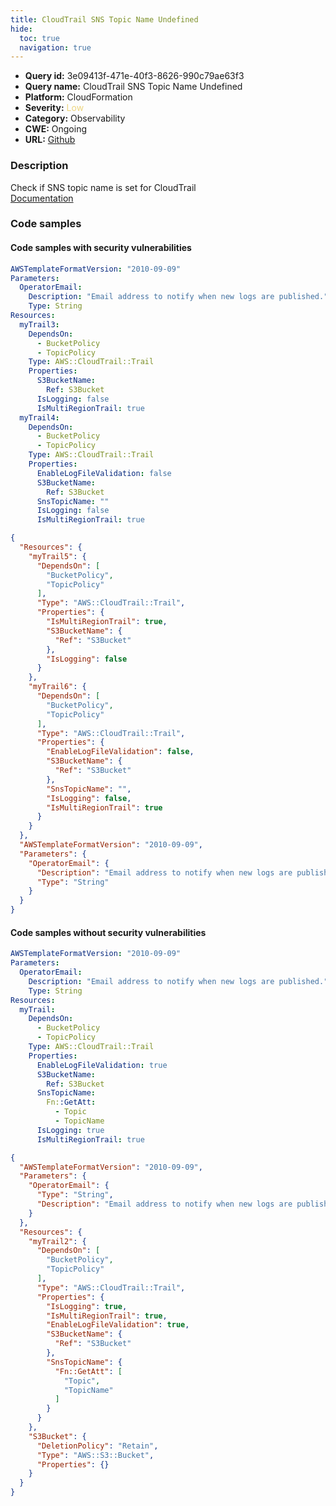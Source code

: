 ```yaml
---
title: CloudTrail SNS Topic Name Undefined
hide:
  toc: true
  navigation: true
---
```


<style>
  .highlight .hll {
    background-color: #ff171742;
  }
  .md-content {
    max-width: 1100px;
    margin: 0 auto;
  }
</style>

-   **Query id:** 3e09413f-471e-40f3-8626-990c79ae63f3
-   **Query name:** CloudTrail SNS Topic Name Undefined
-   **Platform:** CloudFormation
-   **Severity:** <span style="color:#edd57e">Low</span>
-   **Category:** Observability
-   **CWE:** Ongoing
-   **URL:** [Github](https://github.com/Checkmarx/kics/tree/master/assets/queries/cloudFormation/aws/cloudtrail_sns_topic_name_undefined)

### Description
Check if SNS topic name is set for CloudTrail<br>
[Documentation](https://docs.aws.amazon.com/AWSCloudFormation/latest/UserGuide/aws-resource-cloudtrail-trail.html#cfn-cloudtrail-trail-snstopicname)

### Code samples
#### Code samples with security vulnerabilities
```yaml title="Positive test num. 1 - yaml file" hl_lines="12 22"
AWSTemplateFormatVersion: "2010-09-09"
Parameters:
  OperatorEmail:
    Description: "Email address to notify when new logs are published."
    Type: String
Resources:
  myTrail3:
    DependsOn:
      - BucketPolicy
      - TopicPolicy
    Type: AWS::CloudTrail::Trail
    Properties:
      S3BucketName:
        Ref: S3Bucket
      IsLogging: false
      IsMultiRegionTrail: true
  myTrail4:
    DependsOn:
      - BucketPolicy
      - TopicPolicy
    Type: AWS::CloudTrail::Trail
    Properties:
      EnableLogFileValidation: false
      S3BucketName:
        Ref: S3Bucket
      SnsTopicName: ""
      IsLogging: false
      IsMultiRegionTrail: true

```
```json title="Positive test num. 2 - json file" hl_lines="9 23"
{
  "Resources": {
    "myTrail5": {
      "DependsOn": [
        "BucketPolicy",
        "TopicPolicy"
      ],
      "Type": "AWS::CloudTrail::Trail",
      "Properties": {
        "IsMultiRegionTrail": true,
        "S3BucketName": {
          "Ref": "S3Bucket"
        },
        "IsLogging": false
      }
    },
    "myTrail6": {
      "DependsOn": [
        "BucketPolicy",
        "TopicPolicy"
      ],
      "Type": "AWS::CloudTrail::Trail",
      "Properties": {
        "EnableLogFileValidation": false,
        "S3BucketName": {
          "Ref": "S3Bucket"
        },
        "SnsTopicName": "",
        "IsLogging": false,
        "IsMultiRegionTrail": true
      }
    }
  },
  "AWSTemplateFormatVersion": "2010-09-09",
  "Parameters": {
    "OperatorEmail": {
      "Description": "Email address to notify when new logs are published.",
      "Type": "String"
    }
  }
}

```


#### Code samples without security vulnerabilities
```yaml title="Negative test num. 1 - yaml file"
AWSTemplateFormatVersion: "2010-09-09"
Parameters:
  OperatorEmail:
    Description: "Email address to notify when new logs are published."
    Type: String
Resources:
  myTrail:
    DependsOn:
      - BucketPolicy
      - TopicPolicy
    Type: AWS::CloudTrail::Trail
    Properties:
      EnableLogFileValidation: true
      S3BucketName:
        Ref: S3Bucket
      SnsTopicName:
        Fn::GetAtt:
          - Topic
          - TopicName
      IsLogging: true
      IsMultiRegionTrail: true

```
```json title="Negative test num. 2 - json file"
{
  "AWSTemplateFormatVersion": "2010-09-09",
  "Parameters": {
    "OperatorEmail": {
      "Type": "String",
      "Description": "Email address to notify when new logs are published."
    }
  },
  "Resources": {
    "myTrail2": {
      "DependsOn": [
        "BucketPolicy",
        "TopicPolicy"
      ],
      "Type": "AWS::CloudTrail::Trail",
      "Properties": {
        "IsLogging": true,
        "IsMultiRegionTrail": true,
        "EnableLogFileValidation": true,
        "S3BucketName": {
          "Ref": "S3Bucket"
        },
        "SnsTopicName": {
          "Fn::GetAtt": [
            "Topic",
            "TopicName"
          ]
        }
      }
    },
    "S3Bucket": {
      "DeletionPolicy": "Retain",
      "Type": "AWS::S3::Bucket",
      "Properties": {}
    }
  }
}

```
